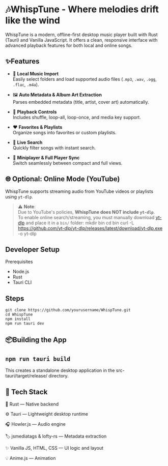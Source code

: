 
# 🎶WhispTune - Where melodies drift like the wind

WhispTune is a modern, offline-first desktop music player built with Rust (Tauri) and Vanilla JavaScript.
It offers a clean, responsive interface with advanced playback features for both local and online songs.




## ✨Features

- 📂 **Local Music Import**  
  Easily select folders and load supported audio files (`.mp3`, `.wav`, `.ogg`, `.flac`, `.m4a`).

- 🖼️ **Auto Metadata & Album Art Extraction**  
  Parses embedded metadata (title, artist, cover art) automatically.

- 🔁 **Playback Controls**  
  Includes shuffle, loop-all, loop-once, and media key support.

- ❤️ **Favorites & Playlists**  
  Organize songs into favorites or custom playlists.

- 🔎 **Live Search**  
  Quickly filter songs with instant search.

- 🔄 **Miniplayer & Full Player Sync**  
  Switch seamlessly between compact and full views.


## 🌐 Optional: Online Mode (YouTube)

WhispTune supports streaming audio from YouTube videos or playlists using `yt-dlp`.

> ⚠️ **Note**:  
> Due to YouTube's policies, **WhispTune does NOT include `yt-dlp`**.  
> To enable online search/streaming, you must manually download [yt-dlp](https://github.com/yt-dlp/yt-dlp) and place it in a `bin/` folder:
mkdir bin
cd bin
curl -L https://github.com/yt-dlp/yt-dlp/releases/latest/download/yt-dlp.exe -o yt-dlp
## Developer Setup
Prerequisites
- Node.js
- Rust
- Tauri CLI
## Steps
 `git clone https://github.com/yourusername/WhispTune.git` \
  `cd WhispTune` \
  `npm install` \
   `npm run tauri dev`
## 📦Building the App

`npm run tauri build`
---
This creates a standalone desktop application in the src-tauri/target/release/ directory.
## 📁 Tech Stack
  🦀 Rust — Native backend

⚙️ Tauri — Lightweight desktop runtime

🎧 Howler.js — Audio engine

🏷️ jsmediatags & lofty-rs — Metadata extraction

✨ Vanilla JS, HTML, CSS — UI logic and layout

💡 Anime.js — Animation